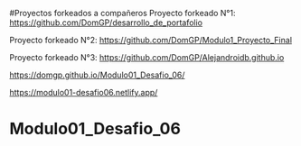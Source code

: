 
#Proyectos forkeados a compañeros
Proyecto forkeado N°1: https://github.com/DomGP/desarrollo_de_portafolio

Proyecto forkeado N°2: https://github.com/DomGP/Modulo1_Proyecto_Final

Proyecto forkeado N°3: https://github.com/DomGP/Alejandroidb.github.io

https://domgp.github.io/Modulo01_Desafio_06/

https://modulo01-desafio06.netlify.app/

# Modulo01_Desafio_06
